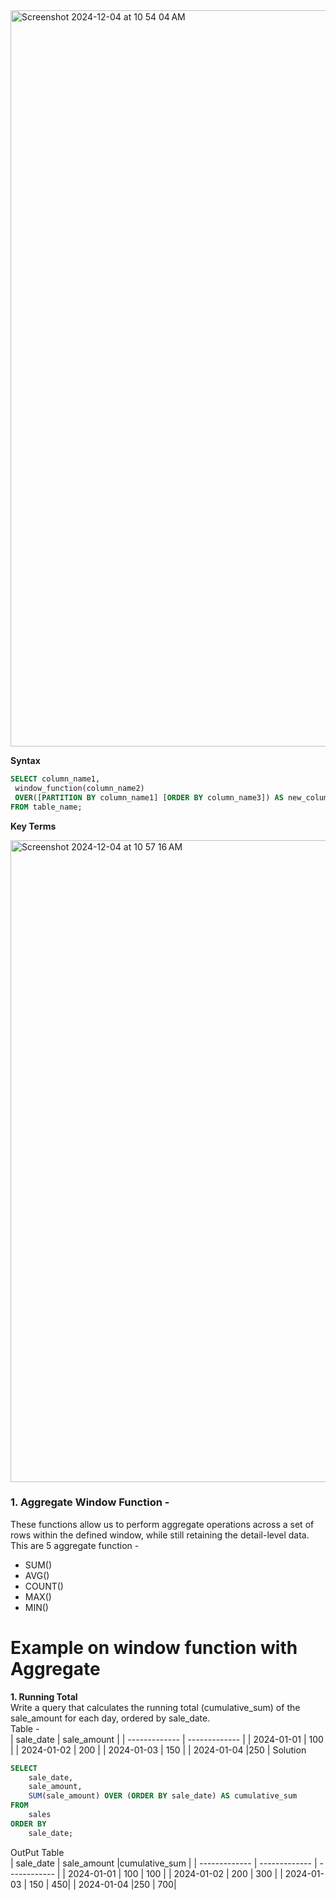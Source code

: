 <img width="1178" alt="Screenshot 2024-12-04 at 10 54 04 AM" src="https://github.com/user-attachments/assets/cba45b9c-86c1-4dbd-b581-199d49c5917c">

**Syntax**
```sql
SELECT column_name1, 
 window_function(column_name2)
 OVER([PARTITION BY column_name1] [ORDER BY column_name3]) AS new_column
FROM table_name;
```
**Key Terms**

<img width="1027" alt="Screenshot 2024-12-04 at 10 57 16 AM" src="https://github.com/user-attachments/assets/519e0197-b1ba-4907-a03f-fbe3a8f01a5d">

### 1. Aggregate Window Function -
These functions allow us to perform aggregate operations across a set of rows within the defined window, while still retaining the detail-level data.<br>
This are 5 aggregate function - 
- SUM()<br>
- AVG()
- COUNT()
- MAX()
- MIN()
# Example on window function with Aggregate 
**1. Running Total** <br>
 Write a query that calculates the running total (cumulative_sum) of the sale_amount for each day, ordered by sale_date.<br>
Table - <br>
| sale_date  | sale_amount |
| ------------- | ------------- |
| 2024-01-01	| 100 |
| 2024-01-02	| 200 |
| 2024-01-03	| 150 |
| 2024-01-04 |250 |
Solution<br>
```sql
SELECT 
    sale_date,
    sale_amount,
    SUM(sale_amount) OVER (ORDER BY sale_date) AS cumulative_sum
FROM 
    sales
ORDER BY 
    sale_date;
```
OutPut Table<br>
| sale_date  | sale_amount |cumulative_sum |
| ------------- | ------------- | ------------ |
| 2024-01-01	| 100 | 100 |
| 2024-01-02	| 200 | 300 |
| 2024-01-03	| 150 | 450|
| 2024-01-04 |250 | 700|
